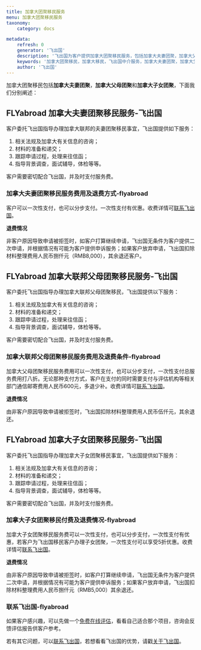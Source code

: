 ```yaml
---
title: 加拿大团聚移民服务
menu: 加拿大团聚移民服务
taxonomy:
    category: docs

metadata:
    refresh: 0
    generator: '飞出国'
    description: '飞出国为客户提供加拿大团聚移民服务，包括加拿大夫妻团聚，加拿大父母团聚，加拿大子女团聚。飞出国作为专业靠谱的移民中介，为客户提供省心安心的移民服务，帮助客户尽快实现加拿大团聚。'
    keywords: '加拿大团聚移民，加拿大移民，飞出国中介服务，加拿大夫妻团聚，加拿大父母团聚，加拿大子女团聚'
    author: '飞出国'
---
```


加拿大团聚移民包括**加拿大夫妻团聚**，**加拿大父母团聚**和**加拿大子女团聚**，下面我们分别阐述：

## FLYabroad 加拿大夫妻团聚移民服务-飞出国

客户委托飞出国指导办理加拿大联邦的夫妻团聚移民事宜，飞出国提供如下服务：

1. 相关法规及加拿大有关信息的咨询；
2. 材料的准备和递交；
3. 跟踪申请过程，处理来往信函；
4. 指导背景调查，面试辅导，体检等等。

客户需要密切配合飞出国，并及时支付服务费。

### 加拿大夫妻团聚移民服务费用及退费方式-flyabroad

客户可以一次性支付，也可以分步支付。一次性支付有优惠。收费详情可[联系飞出国]。

**退费情况**

非客户原因导致申请被拒签时，如客户打算继续申请，飞出国无条件为客户提供二次申请，并根据情况有可能为客户提供申诉服务；如果客户放弃申请，飞出国扣除材料整理费用人民币捌仟元（RMB8,000），其余退还客户。

## FLYabroad 加拿大联邦父母团聚移民服务-飞出国

客户委托飞出国指导办理加拿大联邦父母团聚移民，飞出国提供以下服务：

1. 相关法规及加拿大有关信息的咨询；
2. 材料的准备和递交；
3. 跟踪申请过程，处理来往信函；
4. 指导背景调查，面试辅导，体检等等。

客户需要密切配合飞出国，并及时支付服务费。

### 加拿大联邦父母团聚移民服务费用及退费条件-flyabroad

加拿大父母团聚移民服务费用可以一次性支付，也可以分步支付，一次性支付总服务费用打八折。无论那种支付方式，客户在支付的同时需要支付与评估机构等相关部门通信邮寄费用人民币600元，多退少补。收费详情可[联系飞出国]。

**退费情况**

由非客户原因导致申请被拒签时，飞出国扣除材料整理费用人民币伍仟元，其余退还。

## FLYabroad 加拿大子女团聚移民服务-飞出国

客户委托飞出国指导办理加拿大子女团聚移民事宜，飞出国提供如下服务：

1. 相关法规及加拿大有关信息的咨询；
2. 材料的准备和递交；
3. 跟踪申请过程，处理来往信函；
4. 指导背景调查，面试辅导，体检等等。

客户需要密切配合飞出国，并及时支付服务费。

### 加拿大子女团聚移民付费及退费情况-flyabroad

加拿大子女团聚移民服务费可以一次性支付，也可以分步支付，一次性支付有优惠，若客户为飞出国移民客户办理子女团聚，一次性支付可以享受5折优惠。收费详情可[联系飞出国]。

**退费情况**

由非客户原因导致申请被拒签时，如客户打算继续申请，飞出国无条件为客户提供二次申请，并根据情况有可能为客户提供申诉服务；如果客户放弃申请，飞出国扣除材料整理费用人民币捌仟元（RMB5,000）其余退还。

### 联系飞出国-flyabroad

如果客户感兴趣，可以先做一个[免费在线评估]，看看自己适合那个项目，咨询会反馈评估报告供客户参考。

若有其它问题，可以[联系飞出国]，若想看看飞出国的优势，请戳[关于飞出国]。

[免费在线评估]:http://pg.flyabroadvisa.com/?target=blank
[联系飞出国]:http://flyabroad.me/contact/?target=blank 
[关于飞出国]:http://flyabroad.me/?target=blank


